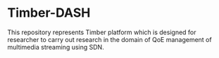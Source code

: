 # Timber-DASH
This repository represents Timber platform which is designed for researcher to carry out research in the domain of QoE management of multimedia streaming using SDN.
